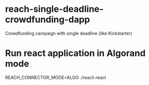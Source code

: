 # reach-single-deadline-crowdfunding-dapp
Crowdfunding campaign with single deadline (like Kickstarter)

# Run react application in Algorand mode
REACH_CONNECTOR_MODE=ALGO ./reach react
